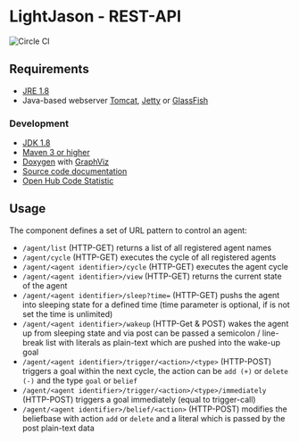 # LightJason - REST-API

![Circle CI](https://circleci.com/gh/LightJason/REST.svg?style=shield)


## Requirements

* [JRE 1.8](http://www.java.com/)
* Java-based webserver [Tomcat](http://tomcat.apache.org/), [Jetty](http://www.eclipse.org/jetty/) or [GlassFish](https://glassfish.java.net/)

### Development

* [JDK 1.8](http://www.oracle.com/technetwork/java/javase/downloads/)
* [Maven 3 or higher](http://maven.apache.org/)
* [Doxygen](http://www.doxygen.org/) with [GraphViz](http://www.graphviz.org/)
* [Source code documentation](http://lightjason.github.io/REST/)
* [Open Hub Code Statistic](https://www.openhub.net/p/LightJason-REST)


## Usage

The component defines a set of URL pattern to control an agent:

* ```/agent/list``` (HTTP-GET) returns a list of all registered agent names
* ```/agent/cycle``` (HTTP-GET) executes the cycle of all registered agents
* ```/agent/<agent identifier>/cycle``` (HTTP-GET) executes the agent cycle
* ```/agent/<agent identifier>/view``` (HTTP-GET) returns the current state of the agent
* ```/agent/<agent identifier>/sleep?time=``` (HTTP-GET) pushs the agent into sleeping state for a defined time (time parameter is optional, if is not set the time is unlimited)
* ```/agent/<agent identifier>/wakeup``` (HTTP-Get & POST) wakes the agent up from sleeping state and via post can be passed a semicolon / line-break list with literals as plain-text which are pushed into the wake-up goal
* ```/agent/<agent identifier>/trigger/<action>/<type>``` (HTTP-POST) triggers a goal within the next cycle, the action can be ```add (+)``` or ```delete (-)``` and the type ```goal``` or ```belief```
* ```/agent/<agent identifier>/trigger/<action>/<type>/immediately``` (HTTP-POST) triggers a goal immediately (equal to trigger-call)
* ```/agent/<agent identifier>/belief/<action>``` (HTTP-POST) modifies the beliefbase with action ```add``` or ```delete``` and a literal which is passed by the post plain-text data

